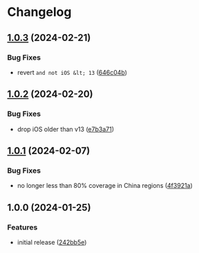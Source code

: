 # Changelog

## [1.0.3](https://github.com/sanity-io/browserslist-config/compare/v1.0.2...v1.0.3) (2024-02-21)


### Bug Fixes

* revert `and not iOS &lt; 13` ([646c04b](https://github.com/sanity-io/browserslist-config/commit/646c04bcc4dd0222b2d7a777a83047529c0e644a))

## [1.0.2](https://github.com/sanity-io/browserslist-config/compare/v1.0.1...v1.0.2) (2024-02-20)


### Bug Fixes

* drop iOS older than v13 ([e7b3a71](https://github.com/sanity-io/browserslist-config/commit/e7b3a71f591ed654b5f79a426fa1e5e35df2f6d3))

## [1.0.1](https://github.com/sanity-io/browserslist-config/compare/v1.0.0...v1.0.1) (2024-02-07)


### Bug Fixes

* no longer less than 80% coverage in China regions ([4f3921a](https://github.com/sanity-io/browserslist-config/commit/4f3921ae2d8f52c9d54c1f1efb3dda5922a08904))

## 1.0.0 (2024-01-25)


### Features

* initial release ([242bb5e](https://github.com/sanity-io/browserslist-config/commit/242bb5ee7bbe8d260dc49c7d34b0b1f0d2a1df18))
